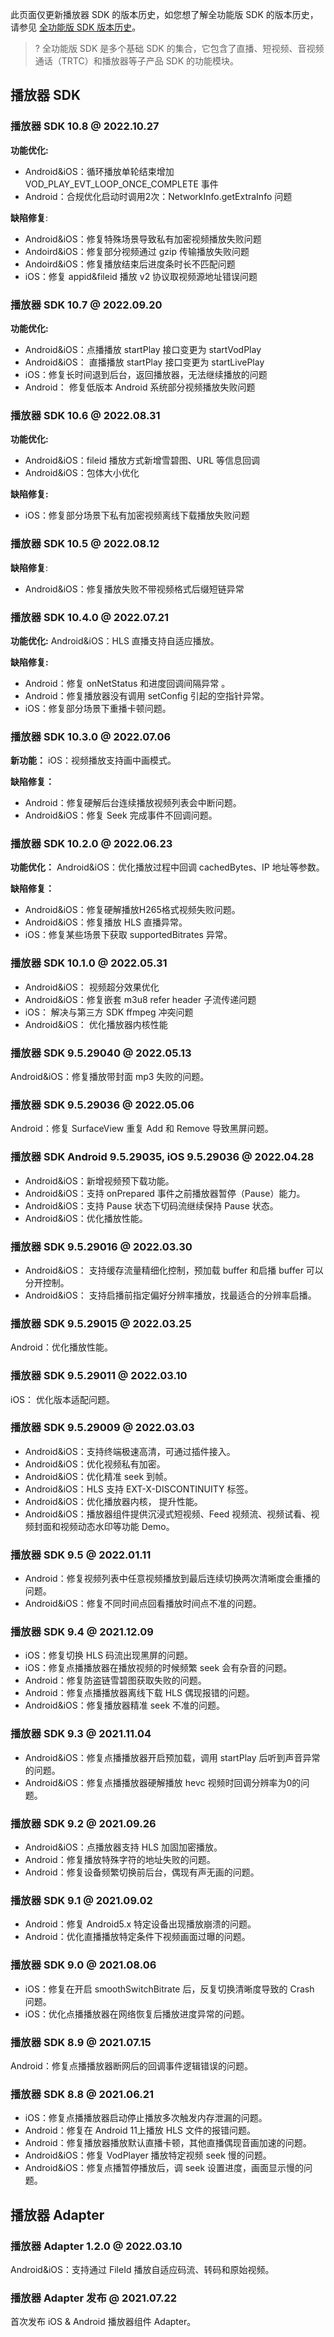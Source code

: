 此页面仅更新播放器 SDK 的版本历史，如您想了解全功能版 SDK 的版本历史，请参见 [全功能版 SDK 版本历史](https://cloud.tencent.com/document/product/1449/76109)。

> ? 全功能版 SDK 是多个基础 SDK 的集合，它包含了直播、短视频、音视频通话（TRTC）和播放器等子产品 SDK 的功能模块。


## 播放器 SDK

### 播放器 SDK 10.8 @ 2022.10.27
**功能优化:**
- Android&iOS：循环播放单轮结束增加 VOD_PLAY_EVT_LOOP_ONCE_COMPLETE 事件
-  Android：合规优化启动时调用2次：NetworkInfo.getExtraInfo 问题
 
**缺陷修复**: 
- Android&iOS：修复特殊场景导致私有加密视频播放失败问题
- Andoird&iOS：修复部分视频通过 gzip 传输播放失败问题
- Andoird&iOS：修复播放结束后进度条时长不匹配问题
- iOS：修复 appid&fileid 播放 v2 协议取视频源地址错误问题


### 播放器 SDK 10.7 @ 2022.09.20

**功能优化:**

- Android&iOS：点播播放 startPlay 接口变更为 startVodPlay
- Android&iOS： 直播播放 startPlay 接口变更为 startLivePlay
- iOS：修复长时间退到后台，返回播放器，无法继续播放的问题
- Android： 修复低版本 Android 系统部分视频播放失败问题

### 播放器 SDK 10.6 @ 2022.08.31

**功能优化:** 

- Android&iOS：fileid 播放方式新增雪碧图、URL 等信息回调
- Android&iOS：包体大小优化

**缺陷修复:** 

-  iOS：修复部分场景下私有加密视频离线下载播放失败问题

### 播放器 SDK 10.5 @ 2022.08.12
**缺陷修复**: 
- Android&iOS：修复播放失败不带视频格式后缀短链异常

### 播放器 SDK 10.4.0 @ 2022.07.21

**功能优化:** 
Android&iOS：HLS 直播支持自适应播放。

**缺陷修复:** 
- Android：修复 onNetStatus 和进度回调间隔异常 。
- Android：修复播放器没有调用 setConfig 引起的空指针异常。
- iOS：修复部分场景下重播卡顿问题。


### 播放器 SDK 10.3.0 @ 2022.07.06
**新功能：** 
iOS：视频播放支持画中画模式。

**缺陷修复：** 
- Android：修复硬解后台连续播放视频列表会中断问题。
- Android&iOS：修复 Seek 完成事件不回调问题。

### 播放器 SDK 10.2.0 @ 2022.06.23
**功能优化：** 
Android&iOS：优化播放过程中回调 cachedBytes、IP 地址等参数。

**缺陷修复：** 
- Android&iOS：修复硬解播放H265格式视频失败问题。
- Android&iOS：修复播放 HLS 直播异常。
- iOS：修复某些场景下获取 supportedBitrates 异常。

### 播放器 SDK 10.1.0 @ 2022.05.31
- Android&iOS： 视频超分效果优化
- Android&iOS：修复嵌套 m3u8 refer header 子流传递问题
- iOS： 解决与第三方 SDK ffmpeg 冲突问题
- Android&iOS： 优化播放器内核性能

### 播放器 SDK 9.5.29040 @ 2022.05.13
Android&iOS：修复播放带封面 mp3 失败的问题。

### 播放器 SDK 9.5.29036 @ 2022.05.06
Android：修复 SurfaceView 重复 Add 和 Remove 导致黑屏问题。

### 播放器 SDK Android 9.5.29035, iOS 9.5.29036 @ 2022.04.28
- Android&iOS：新增视频预下载功能。
- Android&iOS：支持 onPrepared 事件之前播放器暂停（Pause）能力。
- Android&iOS：支持 Pause 状态下切码流继续保持 Pause 状态。
- Android&iOS：优化播放性能。

### 播放器 SDK 9.5.29016 @ 2022.03.30
- Android&iOS： 支持缓存流量精细化控制，预加载 buffer 和启播 buffer 可以分开控制。
- Android&iOS： 支持启播前指定偏好分辨率播放，找最适合的分辨率启播。

### 播放器 SDK 9.5.29015 @ 2022.03.25
Android：优化播放性能。

### 播放器 SDK 9.5.29011 @ 2022.03.10
iOS： 优化版本适配问题。

### 播放器 SDK 9.5.29009  @ 2022.03.03
- Android&iOS：支持终端极速高清，可通过插件接入。
- Android&iOS：优化视频私有加密。
- Android&iOS：优化精准 seek 到帧。
- Android&iOS：HLS 支持 EXT-X-DISCONTINUITY 标签。
- Android&iOS：优化播放器内核， 提升性能。
- Android&iOS：播放器组件提供沉浸式短视频、Feed 视频流、视频试看、视频封面和视频动态水印等功能 Demo。

### 播放器 SDK 9.5 @ 2022.01.11
- Android：修复视频列表中任意视频播放到最后连续切换两次清晰度会重播的问题。
- Android&iOS：修复不同时间点回看播放时间点不准的问题。

### 播放器 SDK 9.4 @ 2021.12.09
- iOS：修复切换 HLS 码流出现黑屏的问题。
- iOS：修复点播播放器在播放视频的时候频繁 seek 会有杂音的问题。
- Android：修复防盗链雪碧图获取失败的问题。
- Android：修复点播播放器离线下载 HLS 偶现报错的问题。
- Android&iOS：修复播放器精准 seek 不准的问题。

### 播放器 SDK 9.3 @ 2021.11.04
- Android&iOS：修复点播播放器开启预加载，调用 startPlay 后听到声音异常的问题。
- Android&iOS：修复点播播放器硬解播放 hevc 视频时回调分辨率为0的问题。

### 播放器 SDK 9.2 @ 2021.09.26
- Android&iOS：点播放器支持 HLS 加固加密播放。
- Android：修复播放特殊字符的地址失败的问题。
- Android：修复设备频繁切换前后台，偶现有声无画的问题。

### 播放器 SDK 9.1 @ 2021.09.02
- Android：修复 Android5.x 特定设备出现播放崩溃的问题。
- Android：优化直播播放特定条件下视频画面过曝的问题。

### 播放器 SDK 9.0 @ 2021.08.06
- iOS：修复在开启 smoothSwitchBitrate 后，反复切换清晰度导致的 Crash 问题。
- iOS：优化点播播放器在网络恢复后播放进度异常的问题。

### 播放器 SDK 8.9 @ 2021.07.15
Android：修复点播播放器断网后的回调事件逻辑错误的问题。

### 播放器 SDK 8.8 @ 2021.06.21
- iOS：修复点播播放器启动停止播放多次触发内存泄漏的问题。
- Android：修复在 Android 11上播放 HLS 文件的报错问题。
- Android：修复播放器播放默认直播卡顿，其他直播偶现音画加速的问题。
- Android&iOS：修复 VodPlayer 播放特定视频 seek 慢的问题。
- Android&iOS：修复点播暂停播放后，调 seek 设置进度，画面显示慢的问题。

## 播放器 Adapter
### 播放器 Adapter 1.2.0 @ 2022.03.10
Android&iOS：支持通过 FileId 播放自适应码流、转码和原始视频。

### 播放器 Adapter 发布 @ 2021.07.22
首次发布 iOS & Android 播放器组件 Adapter。

